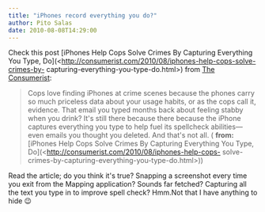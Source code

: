 ```yaml
---
title: "iPhones record everything you do?"
author: Pito Salas
date: 2010-08-08T14:29:00
---
```




Check this post [iPhones Help Cops Solve Crimes By Capturing Everything You
Type, Do](<http://consumerist.com/2010/08/iphones-help-cops-solve-crimes-by-
capturing-everything-you-type-do.html>) from [The
Consumerist](<http://consumerist.com/index.xml>):

> Cops love finding iPhones at crime scenes because the phones carry so much
> priceless data about your usage habits, or as the cops call it, evidence.
> That email you typed months back about feeling stabby when you drink? It's
> still there because there because the iPhone captures everything you type to
> help fuel its spellcheck abilities—even emails you thought you deleted. And
> that's not all. ( **from:**[iPhones Help Cops Solve Crimes By Capturing
> Everything You Type, Do](<http://consumerist.com/2010/08/iphones-help-cops-
> solve-crimes-by-capturing-everything-you-type-do.html>))

Read the article; do you think it's true? Snapping a screenshot every time you
exit from the Mapping application? Sounds far fetched? Capturing all the text
you type in to improve spell check? Hmm.Not that I have anything to hide 😉


